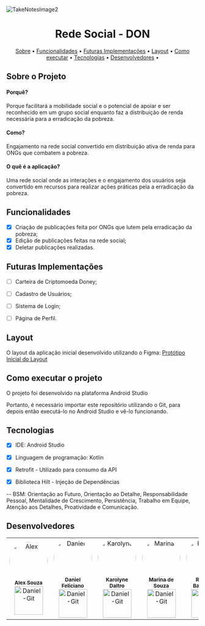 ![TakeNotesImage2](https://i.imgur.com/WmUelod.png)

<h1 align="center"> Rede Social - DON </h1>
  
 </h1>
	
	
 <p align="center">
 <a href="#-sobre-o-projeto">Sobre</a> •
 <a href="#-funcionalidades">Funcionalidades</a> •
 <a href="#-futuras-implementacoes">Futuras Implementações</a> •
 <a href="#-layout">Layout</a> • 
 <a href="#-como-executar-o-projeto">Como executar</a> • 
 <a href="#-tecnologias">Tecnologias</a> • 
 <a href="#-desenvolvedores">Desenvolvedores</a> • 
</p>
	
	
</h1>

<a id="-sobre-o-projeto"></a>

## Sobre o Projeto
<p align="center"> 
  <h4 align="left"> 
                Porquê? 
	</h4>
Porque facilitará a mobilidade social e o potencial de apoiar e ser reconhecido em um grupo social enquanto faz a distribuição de renda necessária para a erradicação da pobreza.
	</p>
<p align="center"> 
  <h4 align="left"> 
                Como? 
	</h4>
Engajamento na rede social convertido em distribuição ativa de renda para ONGs que combatem a pobreza.
	</p>
  
  <p align="center"> 
  <h4 align="left"> 
                O quê é a aplicação? 
	</h4>
Uma rede social onde as interações e o engajamento dos usuários seja convertido em recursos para realizar ações práticas pela a erradicação da pobreza.
	</p>
  


<a id="-funcionalidades"></a>

## Funcionalidades

- [x] Criação de publicações feita por ONGs que lutem pela erradicação da pobreza;
- [x] Edição de publicações feitas na rede social;
- [x] Deletar publicações realizadas.

<a id="-futuras-implementacoes"></a>

## Futuras Implementações

- [ ] Carteira de Criptomoeda Doney;
- [ ] Cadastro de Usuários;
- [ ] Sistema de Login;
- [ ] Página de Perfil.


<a id="-layout"></a>

## Layout

O layout da aplicação inicial desenvolvido utilizando o Figma:
[Protótipo Inicial do Layout](https://www.figma.com/file/XA9bXaTYk1o26u51qSVBBO/DON?node-id=0%3A1)


<a id="-como-executar-o-projeto"></a>

## Como executar o projeto

O projeto foi desenvolvido na plataforma Android Studio 

Portanto, é necessário importar este repositório utilizando o Git, para depois então executá-lo no Android Studio e vê-lo funcionando.

<a id="-tecnologias"></a>

## Tecnologias

- [x] IDE: Android Studio 
- [x] Linguagem de programação: Kotlin
- [x] Retrofit - Utilizado para consumo da API 
- [x] Biblioteca Hilt - Injeção de Dependências


-- BSM: Orientação ao Futuro, Orientação ao Detalhe, Responsabilidade Pessoal, Mentalidade de Crescimento, Persistência, Trabalho em Equipe, Atenção aos Detalhes, Proatividade e Comunicação.

<a id="-desenvolvedores"></a>

## Desenvolvedores

<table>
  <tr>
    <td align="center"><a href="https://www.linkedin.com/in/devalexsouza/"><img style="border-radius: 50%;" src="https://i.imgur.com/8Ye8B2g.jpg" width="100px;" alt="Alex"/><br /><sub><b>Alex Souza</b></sub></a><br /><a href="https://github.com/oglz" title="Desenvolvedor FullStack Mobile Jr."> <img align="center" alt="Daniel-Git" height="75" width="75" src="https://cdn.jsdelivr.net/gh/devicons/devicon/icons/git/git-original-wordmark.svg"></a></td>
    <td align="center"><a href="https://www.linkedin.com/in/daniel-sfeliciano/"><img style="border-radius: 50%;" src="https://i.imgur.com/D4xR3cQ.jpg" width="100px;" alt="Daniel"/><br /><sub><b>Daniel Feliciano</b></sub></a><br /><a href="https://github.com/DanielFelic" title="Desenvolvedor FullStack Mobile Jr."> <img align="center" alt="Daniel-Git" height="75" width="75" src="https://cdn.jsdelivr.net/gh/devicons/devicon/icons/git/git-original-wordmark.svg"></a></td>
    <td align="center"><a href="https://www.linkedin.com/in/karolyne-daltro-0a8785152/"><img style="border-radius: 50%;" src="https://i.imgur.com/gFhUW04.jpg" width="100px;" alt="Karolyne"/><br /><sub><b>Karolyne Daltro</b></sub></a><br /><a href="https://github.com/karolyne-daltro" title="Desenvolvedora FullStack Mobile Jr."> <img align="center" alt="Daniel-Git" height="75" width="75" src="https://cdn.jsdelivr.net/gh/devicons/devicon/icons/git/git-original-wordmark.svg"></a></td>
     <td align="center"><a href="https://www.linkedin.com/in/marina-de-souza-b9104919a/"><img style="border-radius: 50%;" src="https://i.imgur.com/ndZDAQR.jpg" width="100px;" alt="Marina"/><br /><sub><b>Marina de Souza</b></sub></a><br /><a href="https://github.com/MarihSouza" title="Desenvolvedora FullStack Mobile Jr."> <img align="center" alt="Daniel-Git" height="75" width="75" src="https://cdn.jsdelivr.net/gh/devicons/devicon/icons/git/git-original-wordmark.svg"></a></td>
<td align="center"><a href="https://www.linkedin.com/in/rodrigo-machado-barbuscia-9b9a2573/"><img style="border-radius: 50%;" src="https://i.imgur.com/kM6sZY3.jpg" width="100px;" alt="Rodrigo"/><br /><sub><b>Rodrigo Barbuscia</b></sub></a><br /><a href="https://github.com/rmbarbuscia" title="Desenvolvedor FullStack Mobile Jr."> <img align="center" alt="Daniel-Git" height="75" width="75" src="https://cdn.jsdelivr.net/gh/devicons/devicon/icons/git/git-original-wordmark.svg"></a></td>
    
  </tr>
  </table>


